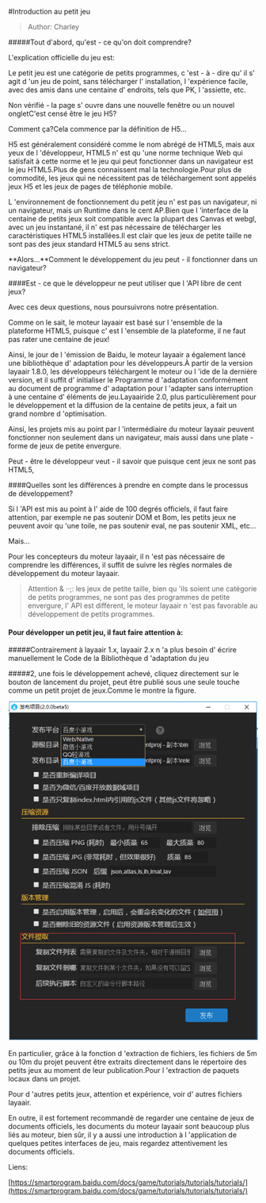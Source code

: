 #Introduction au petit jeu

> Author: Charley

#####Tout d'abord, qu'est - ce qu'on doit comprendre?

L'explication officielle du jeu est:

Le petit jeu est une catégorie de petits programmes, c 'est - à - dire qu' il s' agit d 'un jeu de point, sans télécharger l' installation, l 'expérience facile, avec des amis dans une centaine d' endroits, tels que PK, l 'assiette, etc.

Non vérifié - la page s' ouvre dans une nouvelle fenêtre ou un nouvel ongletC'est censé être le jeu H5?

Comment ça?Cela commence par la définition de H5...

H5 est généralement considéré comme le nom abrégé de HTML5, mais aux yeux de l 'développeur, HTML5 n' est qu 'une norme technique Web qui satisfait à cette norme et le jeu qui peut fonctionner dans un navigateur est le jeu HTML5.Plus de gens connaissent mal la technologie.Pour plus de commodité, les jeux qui ne nécessitent pas de téléchargement sont appelés jeux H5 et les jeux de pages de téléphonie mobile.

L 'environnement de fonctionnement du petit jeu n' est pas un navigateur, ni un navigateur, mais un Runtime dans le cent AP.Bien que l 'interface de la centaine de petits jeux soit compatible avec la plupart des Canvas et webgl, avec un jeu instantané, il n' est pas nécessaire de télécharger les caractéristiques HTML5 installées.Il est clair que les jeux de petite taille ne sont pas des jeux standard HTML5 au sens strict.

**Alors...**Comment le développement du jeu peut - il fonctionner dans un navigateur?

####Est - ce que le développeur ne peut utiliser que l 'API libre de cent jeux?

Avec ces deux questions, nous poursuivrons notre présentation.

Comme on le sait, le moteur layaair est basé sur l 'ensemble de la plateforme HTML5, puisque c' est l 'ensemble de la plateforme, il ne faut pas rater une centaine de jeux!

Ainsi, le jour de l 'émission de Baidu, le moteur layaair a également lancé une bibliothèque d' adaptation pour les développeurs.À partir de la version layaair 1.8.0, les développeurs téléchargent le moteur ou l 'ide de la dernière version, et il suffit d' initialiser le Programme d 'adaptation conformément au document de programme d' adaptation pour l 'adapter sans interruption à une centaine d' éléments de jeu.Layaairide 2.0, plus particulièrement pour le développement et la diffusion de la centaine de petits jeux, a fait un grand nombre d 'optimisation.

Ainsi, les projets mis au point par l 'intermédiaire du moteur layaair peuvent fonctionner non seulement dans un navigateur, mais aussi dans une plate - forme de jeux de petite envergure.

Peut - être le développeur veut - il savoir que puisque cent jeux ne sont pas HTML5,

####Quelles sont les différences à prendre en compte dans le processus de développement?

Si l 'API est mis au point à l' aide de 100 degrés officiels, il faut faire attention, par exemple ne pas soutenir DOM et Bom, les petits jeux ne peuvent avoir qu 'une toile, ne pas soutenir eval, ne pas soutenir XML, etc...

Mais...

Pour les concepteurs du moteur layaair, il n 'est pas nécessaire de comprendre les différences, il suffit de suivre les règles normales de développement du moteur layaair.

> Attention & ‧‧;: les jeux de petite taille, bien qu 'ils soient une catégorie de petits programmes, ne sont pas des programmes de petite envergure, l' API est différent, le moteur layaair n 'est pas favorable au développement de petits programmes.

#### **Pour développer un petit jeu, il faut faire attention à:**

#####Contrairement à layaair 1.x, layaair 2.x n 'a plus besoin d' écrire manuellement le Code de la Bibliothèque d 'adaptation du jeu

#####2, une fois le développement achevé, cliquez directement sur le bouton de lancement du projet, peut être publié sous une seule touche comme un petit projet de jeux.Comme le montre la figure.

![图1](img/3.png)  


En particulier, grâce à la fonction d 'extraction de fichiers, les fichiers de 5m ou 10m du projet peuvent être extraits directement dans le répertoire des petits jeux au moment de leur publication.Pour l 'extraction de paquets locaux dans un projet.



Pour d 'autres petits jeux, attention et expérience, voir d' autres fichiers layaair.



En outre, il est fortement recommandé de regarder une centaine de jeux de documents officiels, les documents du moteur layaair sont beaucoup plus liés au moteur, bien sûr, il y a aussi une introduction à l 'application de quelques petites interfaces de jeu, mais regardez attentivement les documents officiels.



Liens:

[https://smartprogram.baidu.com/docs/game/tutorials/tutorials/tutorials/](https://smartprogram.baidu.com/docs/game/tutorials/tutorials/tutorials/)

